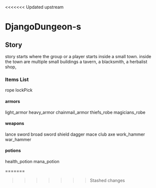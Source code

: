 <<<<<<< Updated upstream
# DjangoDungeon-s


## Story 
story starts where the group or a 
player starts inside a small town.
inside the town are multiple small buildings
a tavern, a blacksmith, a herbalist shop, 






### Items List 
rope 
lockPick


#### armors
light_armor 
heavy_armor 
chainmail_armor 
thiefs_robe 
magicians_robe


#### weapons
lance 
sword 
broad sword
shield
dagger 
mace 
club 
axe 
work_hammer 
war_hammer 

#### potions 

health_potion
mana_potion





=======
>>>>>>> Stashed changes
